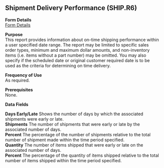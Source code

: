 ##  Shipment Delivery Performance (SHIP.R6)

<PageHeader />

**Form Details**  
[ Form Details ](SHIP-R6-1/README.md)   

**Purpose**  
This report provides information about on-time shipping performance within a
user specified date range. The report may be limited to specific sales order
types, minimum and maximum dollar amounts, and non-inventory items (i.e. items
without a part number) may be omitted. You may also specify if the scheduled
date or original customer required date is to be used as the criteria for
determining on time delivery.

**Frequency of Use**  
As required.

**Prerequisites**  
None.

**Data Fields**

**Days Early/Late** Shows the number of days by which the associated shipments
were early or late.  
**Shipments** The number of shipments that were early or late by the
associated number of days.  
**Percent** The percentage of the number of shipments relative to the total
number of shipment made within the time period specified.  
**Quantity** The number of items shipped that were early or late on the
associated number of days.  
**Percent** The percentage of the quantity of items shipped relative to the
total number of items shipped within the time period specified.  
  
<badge text= "Version 8.10.57" vertical="middle" />

<PageFooter />